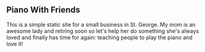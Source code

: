 ## Piano With Friends

This is a simple static site for a small business in St. George. My mom is an awesome lady and retiring soon so let's help her do something she's always loved and finally has time for again: teaching people to play the piano and love it!
